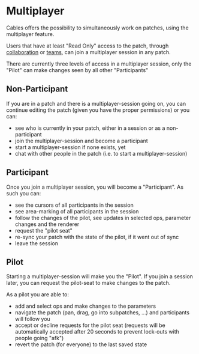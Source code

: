 # Multiplayer

Cables offers the possibility to simultaneously work on patches, using the multiplayer feature.

Users that have at least "Read Only" access to the patch, through [collaboration](../1_patches/patches) or [teams](../2_teams/teams), can join a multiplayer session in any patch.

There are currently three levels of access in a multiplayer session, only the "Pilot" can make changes seen by all other "Participants"

## Non-Participant

If you are in a patch and there is a multiplayer-session going on, you can continue editing the patch (given you have the proper permissions) or you can:

- see who is currently in your patch, either in a session or as a non-participant
- join the multiplayer-session and become a participant
- start a multiplayer-session if none exists, yet
- chat with other people in the patch (i.e. to start a multiplayer-session)

## Participant

Once you join a multiplayer session, you will become a "Participant". As such you can:

- see the cursors of all participants in the session
- see area-marking of all participants in the session
- follow the changes of the pilot, see updates in selected ops, parameter changes and the renderer
- request the "pilot seat"
- re-sync your patch with the state of the pilot, if it went out of sync
- leave the session

## Pilot

Starting a multiplayer-session will make you the "Pilot". If you join a session later, you can request the pilot-seat to make changes
to the patch.

As a pilot you are able to:

- add and select ops and make changes to the parameters
- navigate the patch (pan, drag, go into subpatches, ...) and participants will follow you
- accept or decline requests for the pilot seat (requests will be automatically accepted after 20 seconds to prevent lock-outs with people going "afk")
- revert the patch (for everyone) to the last saved state
